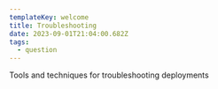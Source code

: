 ```yaml
---
templateKey: welcome
title: Troubleshooting
date: 2023-09-01T21:04:00.682Z
tags:
  - question
---
```


Tools and techniques for troubleshooting deployments

